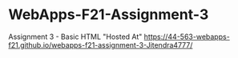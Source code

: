 # WebApps-F21-Assignment-3
Assignment 3 - Basic HTML
"Hosted At" https://44-563-webapps-f21.github.io/webapps-f21-assignment-3-Jitendra4777/
